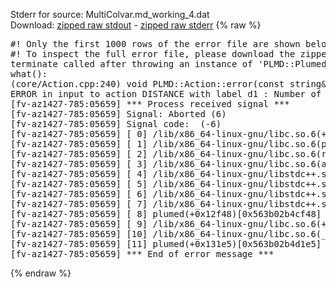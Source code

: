 Stderr for source:  MultiColvar.md_working_4.dat   
Download: [zipped raw stdout](MultiColvar.md_working_4.dat.plumed.stdout.txt.zip) - [zipped raw stderr](MultiColvar.md_working_4.dat.plumed.stderr.txt.zip) 
{% raw %}
<pre>
#! Only the first 1000 rows of the error file are shown below
#! To inspect the full error file, please download the zipped raw stderr file above
terminate called after throwing an instance of 'PLMD::Plumed::ExceptionError'
what():
(core/Action.cpp:240) void PLMD::Action::error(const string&) const
ERROR in input to action DISTANCE with label d1 : Number of specified atoms should be 2
[fv-az1427-785:05659] *** Process received signal ***
[fv-az1427-785:05659] Signal: Aborted (6)
[fv-az1427-785:05659] Signal code:  (-6)
[fv-az1427-785:05659] [ 0] /lib/x86_64-linux-gnu/libc.so.6(+0x42520)[0x7fa4f0a42520]
[fv-az1427-785:05659] [ 1] /lib/x86_64-linux-gnu/libc.so.6(pthread_kill+0x12c)[0x7fa4f0a969fc]
[fv-az1427-785:05659] [ 2] /lib/x86_64-linux-gnu/libc.so.6(raise+0x16)[0x7fa4f0a42476]
[fv-az1427-785:05659] [ 3] /lib/x86_64-linux-gnu/libc.so.6(abort+0xd3)[0x7fa4f0a287f3]
[fv-az1427-785:05659] [ 4] /lib/x86_64-linux-gnu/libstdc++.so.6(+0xa2b9e)[0x7fa4f0ea2b9e]
[fv-az1427-785:05659] [ 5] /lib/x86_64-linux-gnu/libstdc++.so.6(+0xae20c)[0x7fa4f0eae20c]
[fv-az1427-785:05659] [ 6] /lib/x86_64-linux-gnu/libstdc++.so.6(+0xae277)[0x7fa4f0eae277]
[fv-az1427-785:05659] [ 7] /lib/x86_64-linux-gnu/libstdc++.so.6(__cxa_rethrow+0x4b)[0x7fa4f0eae52b]
[fv-az1427-785:05659] [ 8] plumed(+0x12f48)[0x563b02b4cf48]
[fv-az1427-785:05659] [ 9] /lib/x86_64-linux-gnu/libc.so.6(+0x29d90)[0x7fa4f0a29d90]
[fv-az1427-785:05659] [10] /lib/x86_64-linux-gnu/libc.so.6(__libc_start_main+0x80)[0x7fa4f0a29e40]
[fv-az1427-785:05659] [11] plumed(+0x131e5)[0x563b02b4d1e5]
[fv-az1427-785:05659] *** End of error message ***
</pre>
{% endraw %}

